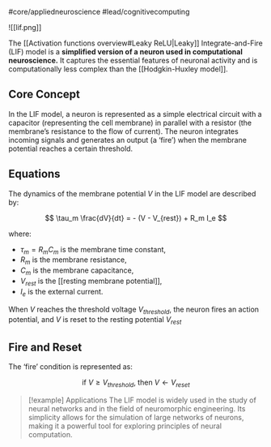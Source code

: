 #core/appliedneuroscience #lead/cognitivecomputing

![[lif.png]]

The [[Activation functions overview#Leaky ReLU|Leaky]] Integrate-and-Fire (LIF) model is a **simplified version of a neuron used in computational neuroscience.** It captures the essential features of neuronal activity and is computationally less complex than the [[Hodgkin-Huxley model]].

## Core Concept

In the LIF model, a neuron is represented as a simple electrical circuit with a capacitor (representing the cell membrane) in parallel with a resistor (the membrane’s resistance to the flow of current). The neuron integrates incoming signals and generates an output (a ‘fire’) when the membrane potential reaches a certain threshold.

## Equations

The dynamics of the membrane potential $V$ in the LIF model are described by:

$$ \tau_m \frac{dV}{dt} = - (V - V_{rest}) + R_m I_e $$

where:

- $\tau_m = R_m C_m$ is the membrane time constant,
- $R_m$ is the membrane resistance,
- $C_m$ is the membrane capacitance,
- $V_{rest}$ is the [[resting membrane potential]],
- $I_e$ is the external current.

When $V$ reaches the threshold voltage $V_{threshold}$, the neuron fires an action potential, and $V$ is reset to the resting potential $V_{rest}$

## Fire and Reset

The ‘fire’ condition is represented as:

$$ \text{if } V \geq V_{threshold} \text{, then } V \leftarrow V_{reset} $$


> [!example] Applications
> The LIF model is widely used in the study of neural networks and in the field of neuromorphic engineering. Its simplicity allows for the simulation of large networks of neurons, making it a powerful tool for exploring principles of neural computation.
